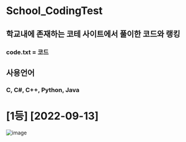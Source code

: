 # School_CodingTest
## 학교내에 존재하는 코테 사이트에서 풀이한 코드와 랭킹
### code.txt = 코드
## 사용언어
### C, C#, C++, Python, Java
# [1등] [2022-09-13]
![image](https://user-images.githubusercontent.com/82009667/189778679-89d1aa74-963f-4087-ab1c-2f249836cbab.png)
